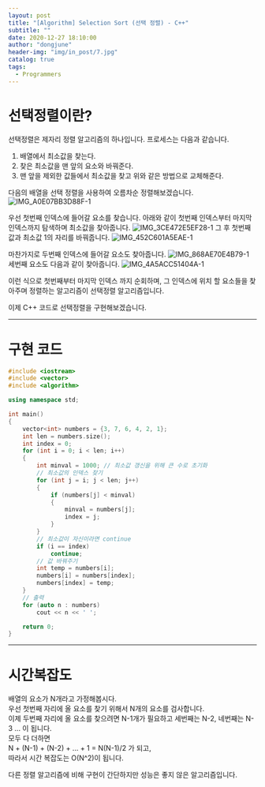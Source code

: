 ```yaml
---
layout: post
title: "[Algorithm] Selection Sort (선택 정렬) - C++"
subtitle: ""
date: 2020-12-27 18:10:00
author: "dongjune"
header-img: "img/in_post/7.jpg"
catalog: true
tags:
  - Programmers
---
```

# 선택정렬이란?
선택정렬은 제자리 정렬 알고리즘의 하나입니다.
프로세스는 다음과 같습니다.
1. 배열에서 최소값을 찾는다.
2. 찾은 최소값을 맨 앞의 요소와 바꿔준다.
3. 맨 앞을 제외한 값들에서 최소값을 찾고 위와 같은 방법으로 교체해준다.
  

다음의 배열을 선택 정렬을 사용하여 오름차순 정렬해보겠습니다.  
![IMG_A0E07BB3D88F-1](https://user-images.githubusercontent.com/53213397/103168533-51771980-4877-11eb-9438-dd98fa6e7a87.jpeg)
  
우선 첫번째 인덱스에 들어갈 요소를 찾습니다. 아래와 같이 첫번째 인덱스부터 마지막 인덱스까지 탐색하며 최소값을 찾아줍니다.
![IMG_3CE472E5EF28-1](https://user-images.githubusercontent.com/53213397/103168525-4b813880-4877-11eb-8cf7-c63b944bc776.jpeg)
그 후 첫번째 값과 최소값 1의 자리를 바꿔줍니다.
![IMG_452C601A5EAE-1](https://user-images.githubusercontent.com/53213397/103168530-4fad5600-4877-11eb-8623-1c00c1bca3af.jpeg)
  

마찬가지로 두번째 인덱스에 들어갈 요소도 찾아줍니다.
![IMG_868AE70E4B79-1](https://user-images.githubusercontent.com/53213397/103168532-5045ec80-4877-11eb-8a93-e9c9a46b3679.jpeg)  
세번째 요소도 다음과 같이 찾아줍니다.
![IMG_4A5ACC51404A-1](https://user-images.githubusercontent.com/53213397/103168528-4e7c2900-4877-11eb-801c-5256bc304ee8.jpeg)
  
이런 식으로 첫번째부터 마지막 인덱스 까지 순회하며, 그 인덱스에 위치 할 요소들을 찾아주며 정렬하는 알고리즘이 선택정렬 알고리즘입니다.  

이제 C++ 코드로 선택정렬을 구현해보겠습니다.  

***
# 구현 코드
```c++
#include <iostream>
#include <vector>
#include <algorithm>

using namespace std;

int main()
{
    vector<int> numbers = {3, 7, 6, 4, 2, 1};
    int len = numbers.size();
    int index = 0;
    for (int i = 0; i < len; i++)
    {
        int minval = 1000; // 최소값 갱신을 위해 큰 수로 초기화
        // 최소값의 인덱스 찾기
        for (int j = i; j < len; j++)
        {
            if (numbers[j] < minval)
            {
                minval = numbers[j];
                index = j;
            }
        }
        // 최소값이 자신이라면 continue
        if (i == index)
            continue;
        // 값 바꿔주기
        int temp = numbers[i];
        numbers[i] = numbers[index];
        numbers[index] = temp;
    }
    // 출력
    for (auto n : numbers)
        cout << n << ' ';

    return 0;
}
```
***
# 시간복잡도
배열의 요소가 N개라고 가정해봅시다.  
우선 첫번째 자리에 올 요소를 찾기 위해서 N개의 요소를 검사합니다.  
이제 두번째 자리에 올 요소를 찾으려면 N-1개가 필요하고 세번째는 N-2, 네번째는 N-3 ... 이 됩니다.  
모두 다 더하면  
N + (N-1) + (N-2) + ... + 1 = N(N-1)/2 가 되고,  
따라서 시간 복잡도는 O(N^2)이 됩니다.  
  
다른 정렬 알고리즘에 비해 구현이 간단하지만 성능은 좋지 않은 알고리즘입니다.